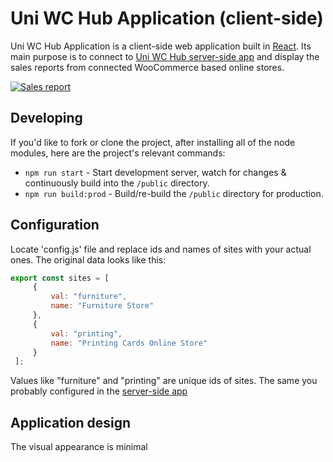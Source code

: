 # Uni WC Hub Application (client-side)

Uni WC Hub Application is a client-side web application built in [React](https://reactjs.org/). Its main purpose is to connect to [Uni WC Hub server-side app](https://github.com/moomoo-agency/uni-wc-hub-app-server) and display the sales reports from connected WooCommerce based online stores.

[![Sales report](https://moomoo.agency/wp-content/uploads/2018/07/uni-wc-hub-app-sales-report.png)](https://www.youtube.com/watch?v=c4oNnKuYeR0)

## Developing

If you'd like to fork or clone the project, after installing all of the node modules, here are the project's relevant commands:

* `npm run start` - Start development server, watch for changes & continuously build into the `/public` directory.
* `npm run build:prod` - Build/re-build the `/public` directory for production.

## Configuration

Locate 'config.js' file and replace ids and names of sites with your actual ones. The original data looks like this:

```javascript
export const sites = [
     {
         val: "furniture",
         name: "Furniture Store"
     },
     {
         val: "printing",
         name: "Printing Cards Online Store"
     }
 ];
```

Values like "furniture" and "printing" are unique ids of sites. The same you probably configured in the [server-side app](https://github.com/moomoo-agency/uni-wc-hub-app-server)

## Application design

The visual appearance is minimal
